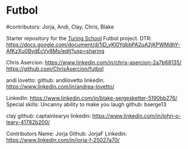 # Futbol

#contributors: Jorja, Andi, Clay, Chris, Blake 


Starter repository for the [Turing School](https://turing.io/) Futbol project.
DTR: https://docs.google.com/document/d/1iD_yKl0YqbbPA2uA2jKPWMdhY-AfKzXu0BvdEcVy8Ms/edit?usp=sharing


Chris Asercion: https://www.linkedin.com/in/chris-asercion-2a7b68135/  https://github.com/ChrisAsercion/futbol

andi lovetto:
github: andilovetto
linkedin: https://www.linkedin.com/in/andrea-lovetto/


LinkedIn: https://www.linkedin.com/in/blake-sergesketter-5190bb276/
Special skills: Uncanny ability to make you laugh 
github: bserge13

clay
github: captainlearyo
linkedin: https://www.linkedin.com/in/john-o-leary-41782b200/

Contributors 
Name: Jorja
Github: JorjaF
Linkedin: https://www.linkedin.com/in/jorja-f-25027a70/


